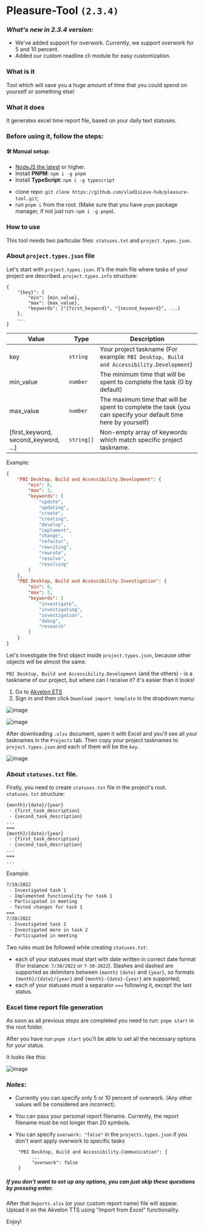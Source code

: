 # Pleasure-Tool `(2.3.4)`

### <em>What's new in 2.3.4 version:</em>
 
 - We've added support for overwork. Currently, we support overwork for 5 and 10 percent.
 - Added our custom readline cli module for easy customization.

### What is it

Tool which will save you a huge amount of time that you could spend on yourself or something else!

### What it does

It generates excel time report file, based on your daily text statuses.

### Before using it, follow the steps:

 #### 🛠 Manual setup:
 
  * [NodeJS the latest](https://nodejs.org/en/) or higher.
  * Install <strong>PNPM</strong>: `npm i -g pnpm`
  * Install <strong>TypeScript</strong>: `npm i -g typescript`
 - clone repo: `git clone https://github.com/vladIsLove-hub/pleasure-tool.git`;
 - run `pnpm i` from the root. (Make sure that you have `pnpm` package manager, if not just run: `npm i -g pnpm`).
 
### How to use

This tool needs two particular files: `statuses.txt` and `project.types.json`.

### About `project.types.json` file

Let's start with `project.types.json`. It's the main file where tasks of your project are described.
`project.types.info` structure:

```json5
{
    "{key}": {
        "min": {min_value},
        "max": {max_value},
        "keywords": ["{first_keyword}", "{second_keyword}", ...]
    },
    ...
}
```

| Value                                | Type       | Description                                                                                                   |
| ------------------------------------ | ---------- | ------------------------------------------------------------------------------------------------------------- |
| key                                  | `string`   | Your project taskname (For example: `PBI Desktop, Build and Accessibility.Development`)                       |
| min_value                            | `number`   | The minimum time that will be spent to complete the task (0 by default)                                       |
| max_value                            | `number`   | The maximum time that will be spent to complete the task (you can specify your default time here by yourself) |
| [first_keyword, second_keyword, ...] | `string[]` | Non-empty array of keywords which match specific project taskname.                                            |

Example:

```json
{
    "PBI Desktop, Build and Accessibility.Development": {
        "min": 0,
        "max": 3,
        "keywords": [
            "update",
            "updating",
            "create",
            "creating",
            "develop",
            "implement",
            "change",
            "refactor",
            "rewriting",
            "rewrote",
            "resolve",
            "resolving"
        ]
    },
    "PBI Desktop, Build and Accessibility.Investigation": {
        "min": 0,
        "max": 3,
        "keywords": [
            "investigate",
            "investigating",
            "investigation",
            "debug",
            "research"
        ]
    }
}
```

Let's investigate the first object inside `project.types.json`, because other objects will be almost the same.

`PBI Desktop, Build and Accessibility.Development` (and the others) - is a taskname of our project, but where can I receive it? It's easier than it looks!

1. Go to [Akvelon ETS](https://ets.akvelon.net/)
2. Sign in and then click `Download import template` in the dropdown menu:

![image](https://user-images.githubusercontent.com/60508001/181575828-a4cf3adc-3c49-489a-a99c-60398b90d109.png)

![image](https://user-images.githubusercontent.com/60508001/181575987-85f89a37-0dc7-4752-9302-71e1159b69dd.png)

After downloading `.xlsx` document, open it with Excel and you'll see all your tasknames in the `Projects` tab. Then copy your project tasknames to `project.types.json` and each of them will be the `key`.

![image](https://user-images.githubusercontent.com/60508001/181576713-f5a489b2-b827-4c68-9baa-44360ad35721.png)

### About `statuses.txt` file.

Firstly, you need to create `statuses.txt` file in the project's root.
`statuses.txt` structure:

```txt
{month}/{date}/{year}
 - {first_task_description}
 - {second_task_description}
...
===
{month}/{date}/{year}
 - {first_task_description}
 - {second_task_description}
...
===
...
```

Example:

```txt
7/19/2022
 - Investigated task 1
 - Implemented functionality for task 1
 - Participated in meeting
 - Tested changes for task 1
===
7/20/2022
 - Investigated task 2
 - Investigated more in task 2
 - Participated in meeting
```

Two rules must be followed while creating `statuses.txt`:

-   each of your statuses must start with date written in correct date format (For instance: `7/30/2022` or `7-30-2022`). Slashes and dashed are supported as delimiters between `{month}` `{date}` and `{year}`, so formats `{month}/{date}/{year}` and `{month}-{date}-{year}` are supported;
-   each of your statuses must a separator `===` following it, except the last status.

### Excel time report file generation

As soon as all previous steps are completed you need to run: `pnpm start` in the root folder.

After you have run `pnpm start` you'll be able to set all the necessary options for your status.

It looks like this: 

![image](https://user-images.githubusercontent.com/60508001/187263439-d7ebce5c-7786-4420-8db2-e4ebe8f9d709.png)

### <em>Notes:</em>

- Currently you can specify only 5 or 10 percent of overwork. (Any other values will be considered are incorrect).
- You can pass your personal report filename. Currently, the report filename must be not longer than 20 symbols.
- You can specify `overwork: "false"` in the `projects.types.json` if you don't want apply overwork to specific tasks

  ```json5
   "PBI Desktop, Build and Accessibility.Communication": {
        ...
        "overwork": false
   }
  ```

##### <em>If you don't want to set up any options, you can just skip these questions by pressing enter.</em>

After that `Reports.xlsx` (or your custom report name) file will appear. Upload it on the Akvelon TTS using "Import from Excel" functionality.

Enjoy!
